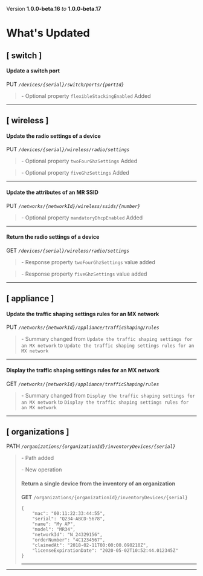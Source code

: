 Version **1.0.0-beta.16** _to_ **1.0.0-beta.17**

What's Updated
==============

\[ switch \]
------------

#### Update a switch port

PUT _`/devices/{serial}/switch/ports/{portId}`_

> \- Optional property `flexibleStackingEnabled` Added

* * *

\[ wireless \]
--------------

#### Update the radio settings of a device

PUT _`/devices/{serial}/wireless/radio/settings`_

> \- Optional property `twoFourGhzSettings` Added

> \- Optional property `fiveGhzSettings` Added

* * *

#### Update the attributes of an MR SSID

PUT _`/networks/{networkId}/wireless/ssids/{number}`_

> \- Optional property `mandatoryDhcpEnabled` Added

* * *

#### Return the radio settings of a device

GET _`/devices/{serial}/wireless/radio/settings`_

> \- Response property `twoFourGhzSettings` value added

> \- Response property `fiveGhzSettings` value added

* * *

\[ appliance \]
---------------

#### Update the traffic shaping settings rules for an MX network

PUT _`/networks/{networkId}/appliance/trafficShaping/rules`_

> \- Summary changed from `Update the traffic shaping settings for an MX network` to `Update the traffic shaping settings rules for an MX network`

* * *

#### Display the traffic shaping settings rules for an MX network

GET _`/networks/{networkId}/appliance/trafficShaping/rules`_

> \- Summary changed from `Display the traffic shaping settings for an MX network` to `Display the traffic shaping settings rules for an MX network`

* * *

\[ organizations \]
-------------------

PATH _`/organizations/{organizationId}/inventoryDevices/{serial}`_

> \- Path added  
>   
> \- New operation
> 
> #### Return a single device from the inventory of an organization
> 
> **GET** `/organizations/{organizationId}/inventoryDevices/{serial}`  
> 
>     {
>         "mac": "00:11:22:33:44:55",
>         "serial": "Q234-ABCD-5678",
>         "name": "My AP",
>         "model": "MR34",
>         "networkId": "N_24329156",
>         "orderNumber": "4C1234567",
>         "claimedAt": "2018-02-11T00:00:00.090210Z",
>         "licenseExpirationDate": "2020-05-02T10:52:44.012345Z"
>     }
> 
> * * *

* * *